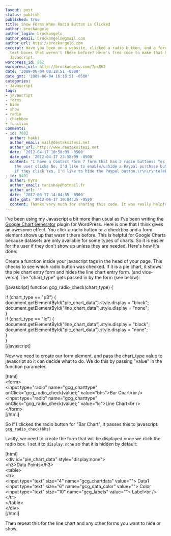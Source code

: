```yaml
---
layout: post
status: publish
published: true
title: Show Forms When Radio Button is Clicked
author: brockangelo
author_login: brockangelo
author_email: brockangelo@gmail.com
author_url: http://brockangelo.com
excerpt: Have you been on a website, clicked a radio button, and a form appears with
  text boxes that weren't there before? Here's free code to make that happen with
  Javascript.
wordpress_id: 862
wordpress_url: http://brockangelo.com/?p=862
date: '2009-06-04 08:18:51 -0500'
date_gmt: '2009-06-04 16:18:51 -0500'
categories:
- Javascript
tags:
- javascript
- forms
- hide
- show
- radio
- checkbox
- function
comments:
- id: 7082
  author: hakki
  author_email: mail@desteksitesi.net
  author_url: http://www.desteksitesi.net
  date: '2012-04-17 18:58:09 -0500'
  date_gmt: '2012-04-17 23:58:09 -0500'
  content: "I have a Contact Form 7 form that has 2 radio buttons: Yes and No - when
    the user clicks No, I'd like to enable/unhide a Paypal purchase button. Conversely,
    if they click Yes, I'd like to hide the Paypal button.\r\n\r\nte?ekkürler"
- id: 9491
  author: Kyra
  author_email: tanishay@hotmail.fr
  author_url: ''
  date: '2012-06-17 14:04:35 -0500'
  date_gmt: '2012-06-17 19:04:35 -0500'
  content: Thanks very much for sharing this code. It was really helpful :)
---
```

<p>I've been using my Javascript a bit more than usual as I've been writing the <a href="http://brockangelo.com/wordpress/plugins/google-chart-generator/">Google Chart Generator</a> plugin for WordPress. Here is one that I think gives an awesome effect. You click a radio button or a checkbox and a form element shows up that wasn't there before. This is helpful for Google Charts because datasets are only available for some types of charts. So it is easier for the user if they don't show up unless they are needed. Here's how it's done:</p>
<p>Create a function inside your javascript tags in the head of your page. This checks to see which radio button was checked. If it is a pie chart, it shows the pie chart entry form and hides the line chart entry form. (and vice-versa) The "chart_type" gets passed in by the form (see below):</p>
<p>[javascript]	function gcg_radio_check(chart_type) {</p>
<p>	if (chart_type == &quot;p3&quot;) {<br />
	document.getElementById(&quot;pie_chart_data&quot;).style.display = &quot;block&quot;;<br />
	document.getElementById(&quot;line_chart_data&quot;).style.display = &quot;none&quot;;<br />
	}<br />
	if (chart_type == &quot;lc&quot;) {<br />
	document.getElementById(&quot;line_chart_data&quot;).style.display = &quot;block&quot;;<br />
	document.getElementById(&quot;pie_chart_data&quot;).style.display = &quot;none&quot;;<br />
	}<br />
     }<br />
[/javascript]</p>
<p>Now we need to create our form element, and pass the chart_type value to javascript so it can decide what to do. We do this by passing "value" in the function parameter.</p>
<p>[html]<br />
&lt;form&gt;<br />
&lt;input type=&quot;radio&quot; name=&quot;gcg_charttype&quot; onClick=&quot;gcg_radio_check(value);&quot; value=&quot;bhs&quot;&gt;Bar Chart&lt;br /&gt;<br />
&lt;input type=&quot;radio&quot; name=&quot;gcg_charttype&quot; onClick=&quot;gcg_radio_check(value);&quot; value=&quot;lc&quot;&gt;Line Chart&lt;br /&gt;<br />
&lt;/form&gt;<br />
[/html]</p>
<p>So if I clicked the radio button for "Bar Chart", it passes this to javascript: <code>gcg_radio_check(bhs)</code></p>
<p>Lastly, we need to create the form that will be displayed once we click the radio box. I set it to <code>display:none</code> so that it is hidden by default:</p>
<p>[html]<br />
&lt;div id=&quot;pie_chart_data&quot; style=&quot;display:none&quot;&gt;<br />
	&lt;h3&gt;Data Points&lt;/h3&gt;<br />
	&lt;table&gt;<br />
		&lt;tr&gt;<br />
		&lt;input type=&quot;text&quot; size=&quot;4&quot; name=&quot;gcg_chartdata&quot; value=&quot;&quot;&gt; Data1<br />
		&lt;input type=&quot;text&quot; size=&quot;6&quot; name=&quot;gcg_data_color&quot; value=&quot;&quot;&gt; Color<br />
		&lt;input type=&quot;text&quot; size=&quot;10&quot; name=&quot;gcg_labels&quot; value=&quot;&quot;&gt; Label&lt;br /&gt;<br />
		&lt;/tr&gt;<br />
	&lt;/table&gt;<br />
&lt;/div&gt;<br />
[/html]</p>
<p>Then repeat this for the line chart and any other forms you want to hide or show.</p>
